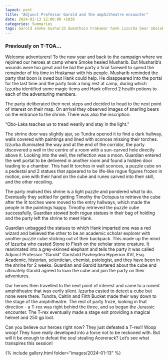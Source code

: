```yaml
---
layout: post
title: "Adjunct Professor Garold and the amphitheatre encounter"
date: 2024-01-13 12:00:00 +1030
categories: Summaries
tags: Garold smoke musharib dumathoin hrakamar hank izzurba bear obolaka tundra guardian timothy cube wizard caitlin filthbucket trex
---
```

### Previously on T-TOA…
Welcome adventurers! To the new year and back to the campaign where we rejoined our heroes at camp where Smoke healed Musharib. But Musharib’s wounds were too great and he bid the party a final farewell to spend the remainder of his time in Hrakamar with his people. Musharib reminded the party that boon is owed but Hank could help. He disappeared into the portal for the last time and the party took a long rest at camp, during which Izzurba identified some magic items and Hank offered 2 health potions to each of the adventuring members.

The party deliberated their next steps and decided to head to the next point of interest on their map. On arrival they observed images of snarling bears on the entrance to the shrine. There was also the inscription: 

“Obo-Laka teaches us to tread wearily and stay in the light.”

The shrine door was slightly ajar, so Tundra opened it to find a dark hallway, walls covered with paintings and lined with sconces missing their torches. Izzurba illuminated the way and at the end of the corridor, the party discovered a well in the centre of a room with a sun-carved hole directly above it. Looking into the well, the reflection was a moon. Guardian entered the well portal to be delivered in another room and found a hidden door leading to a chamber. This had lit torches in wall sconces, a puzzle cube on a pedestal and 2 statues that appeared to be life-like rogue figures frozen in motion, one with their hand on the cube and runes carved into their skill, and the other recoiling. 

The party realised this shrine is a light puzzle and pondered what to do. Eventually they settled for getting Timothy the Octopus to retrieve the cube after the lit torches were moved to the entry hallways, which made the people in the paintings happy. Timothy retrieved the puzzle cube successfully, Guardian stowed both rogue statues in their bag of holding and the party left the shrine to meet Hank.

Guardian unbagged the statues to which Hank imparted one was a red wizard and believed the other to be an academic scholar explorer with another puzzle cube sticking out of their backpack. This made up the mind of Izzurba who casted Stone to Flesh on the scholar stone creature. It reanimated into a grey-skinned elephant and tells the party it was called Adjunct Professor "Garold" Garistold Pavheydea Hyperion XVI, Esq. Academic, historian, scientician, chemist, psiologist, and they have been in the shrine for 2 weeks. Guardian and Garold bartered about the cube and ultimately Garold agreed to loan the cube and join the party on their adventures.

Our heroes then travelled to the next point of interest and came to a ruined amphitheatre that was eerily silent. Izzurba casted to detect a cube but none were there. Tundra, Caitlin and Filth Bucket made their way down to the stage of the amphitheatre. The rest of party froze, looking in that direction - a T-rex was right behind the three, and so began the Jurassic encounter. The T-rex eventually made a stage exit providing a magical helmet and 250 gp loot.

Can you believe our heroes right now? They just defeated a T-rex!! Woop woop! They have really developed into a force not to be reckoned with. But will it be enough to defeat the soul stealing Acererack? Let’s see what transpires this session!

{% include gallery.html folder="images/2024-01-13" %}
